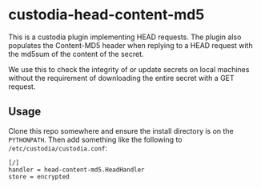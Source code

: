# custodia-head-content-md5

This is a custodia plugin implementing HEAD requests. The plugin also populates the Content-MD5 header when replying to a HEAD request with the md5sum of the content of the secret.

We use this to check the integrity of or update secrets on local machines without the requirement of downloading the entire secret with a GET request.

## Usage
Clone this repo somewhere and ensure the install directory is on the `PYTHONPATH`. Then add something like the following to `/etc/custodia/custodia.conf`:

```
[/]
handler = head-content-md5.HeadHandler
store = encrypted
```
